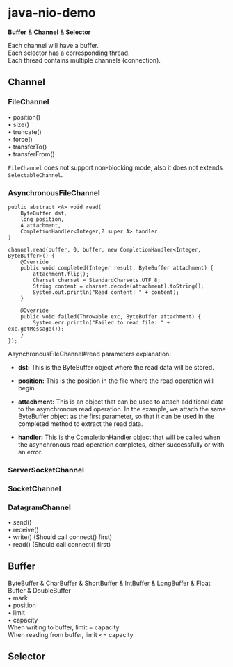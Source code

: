 # java-nio-demo
__Buffer__ & __Channel__ & __Selector__ 

Each channel will have a buffer.  
Each selector has a corresponding thread.  
Each thread contains multiple channels (connection).
## Channel
### FileChannel
• position()  
• size()  
• truncate()  
• force()  
• transferTo()  
• transferFrom()

`FileChannel` does not support non-blocking mode, also it does not extends `SelectableChannel`.

### AsynchronousFileChannel
```
public abstract <A> void read(
    ByteBuffer dst,
    long position,
    A attachment,
    CompletionHandler<Integer,? super A> handler
)
```
```
channel.read(buffer, 0, buffer, new CompletionHandler<Integer, ByteBuffer>() {
    @Override
    public void completed(Integer result, ByteBuffer attachment) {
        attachment.flip();
        Charset charset = StandardCharsets.UTF_8;
        String content = charset.decode(attachment).toString();
        System.out.println("Read content: " + content);
    }

    @Override
    public void failed(Throwable exc, ByteBuffer attachment) {
        System.err.println("Failed to read file: " + exc.getMessage());
    }
});
```

AsynchronousFileChannel#read parameters explanation:

- __dst:__ This is the ByteBuffer object where the read data will be stored.

- __position:__ This is the position in the file where the read operation will begin.

- __attachment:__ This is an object that can be used to attach additional data to the asynchronous read operation. In the example, we attach the same ByteBuffer object as the first parameter, so that it can be used in the completed method to extract the read data.

- __handler:__ This is the CompletionHandler object that will be called when the asynchronous read operation completes, either successfully or with an error.

### ServerSocketChannel
### SocketChannel
### DatagramChannel
• send()  
• receive()  
• write() (Should call connect() first)  
• read() (Should call connect() first)

## Buffer
ByteBuffer & CharBuffer & ShortBuffer & IntBuffer & LongBuffer & Float Buffer & DoubleBuffer  
• mark  
• position  
• limit  
• capacity  
When writing to buffer, limit = capacity  
When reading from buffer,  limit <= capacity  

## Selector